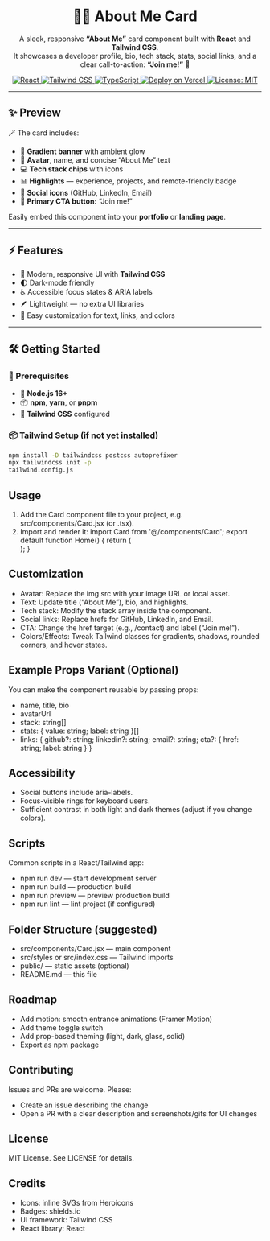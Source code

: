 <h1 align="center">👨‍💻 About Me Card</h1>

<p align="center">
  A sleek, responsive <b>“About Me”</b> card component built with <b>React</b> and <b>Tailwind CSS</b>.<br>
  It showcases a developer profile, bio, tech stack, stats, social links, and a clear call-to-action: <b>“Join me!”</b> 🚀
</p>

<p align="center">
  <!-- Tech Badges -->
  <a href="https://reactjs.org/" target="_blank">
    <img alt="React" src="https://img.shields.io/badge/React-20232A?logo=react&logoColor=61DAFB" />
  </a>
  <a href="https://tailwindcss.com/" target="_blank">
    <img alt="Tailwind CSS" src="https://img.shields.io/badge/Tailwind-0F172A?logo=tailwindcss&logoColor=38BDF8" />
  </a>
  <a href="https://www.typescriptlang.org/" target="_blank">
    <img alt="TypeScript" src="https://img.shields.io/badge/TypeScript-3178C6?logo=typescript&logoColor=fff" />
  </a>
  <a href="https://vercel.com/" target="_blank">
    <img alt="Deploy on Vercel" src="https://img.shields.io/badge/Deploy-Vercel-000?logo=vercel&logoColor=fff" />
  </a>
  <a href="https://opensource.org/licenses/MIT" target="_blank">
    <img alt="License: MIT" src="https://img.shields.io/badge/License-MIT-green.svg" />
  </a>
</p>

---
## ✨ Preview  

🪄 The card includes:  
- 🌈 **Gradient banner** with ambient glow  
- 👤 **Avatar**, name, and concise “About Me” text  
- 💻 **Tech stack chips** with icons  
- 📊 **Highlights** — experience, projects, and remote-friendly badge  
- 🔗 **Social icons** (GitHub, LinkedIn, Email)  
- 🚀 **Primary CTA button:** “Join me!”  

Easily embed this component into your **portfolio** or **landing page**.

---
## ⚡ Features  

- 🎨 Modern, responsive UI with **Tailwind CSS**  
- 🌓 Dark-mode friendly  
- ♿ Accessible focus states & ARIA labels  
- 🪶 Lightweight — no extra UI libraries  
- 🧩 Easy customization for text, links, and colors  

---


## 🛠️ Getting Started  

### 🧩 Prerequisites  
- 🧠 **Node.js 16+**  
- 📦 **npm**, **yarn**, or **pnpm**  
- 🎨 **Tailwind CSS** configured  

### 📦 Tailwind Setup (if not yet installed)  
```bash
npm install -D tailwindcss postcss autoprefixer
npx tailwindcss init -p
tailwind.config.js
```

## Usage

1. Add the Card component file to your project, e.g. src/components/Card.jsx (or .tsx).
2. Import and render it:
   import Card from '@/components/Card';
   export default function Home() {
     return (
       <main className="min-h-screen bg-gradient-to-b from-white to-gray-50 dark:from-gray-900 dark:to-gray-950 p-6">
         <Card />
       </main>
     );
   }

## Customization

- Avatar: Replace the img src with your image URL or local asset.
- Text: Update title (“About Me”), bio, and highlights.
- Tech stack: Modify the stack array inside the component.
- Social links: Replace hrefs for GitHub, LinkedIn, and Email.
- CTA: Change the href target (e.g., /contact) and label (“Join me!”).
- Colors/Effects: Tweak Tailwind classes for gradients, shadows, rounded corners, and hover states.

## Example Props Variant (Optional)

You can make the component reusable by passing props:
- name, title, bio
- avatarUrl
- stack: string[]
- stats: { value: string; label: string }[]
- links: { github?: string; linkedin?: string; email?: string; cta?: { href: string; label: string } }

## Accessibility

- Social buttons include aria-labels.
- Focus-visible rings for keyboard users.
- Sufficient contrast in both light and dark themes (adjust if you change colors).

## Scripts

Common scripts in a React/Tailwind app:
- npm run dev — start development server
- npm run build — production build
- npm run preview — preview production build
- npm run lint — lint project (if configured)

## Folder Structure (suggested)

- src/components/Card.jsx — main component
- src/styles or src/index.css — Tailwind imports
- public/ — static assets (optional)
- README.md — this file

## Roadmap

- Add motion: smooth entrance animations (Framer Motion)
- Add theme toggle switch
- Add prop-based theming (light, dark, glass, solid)
- Export as npm package

## Contributing

Issues and PRs are welcome. Please:
- Create an issue describing the change
- Open a PR with a clear description and screenshots/gifs for UI changes

## License

MIT License. See LICENSE for details.

## Credits

- Icons: inline SVGs from Heroicons
- Badges: shields.io
- UI framework: Tailwind CSS
- React library: React
